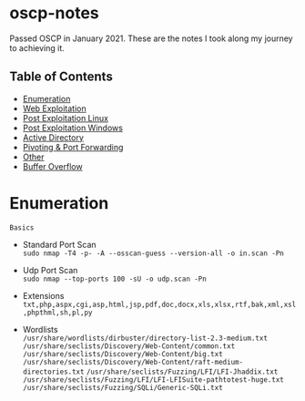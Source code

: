 # oscp-notes

Passed OSCP in January 2021. These are the notes I took along my journey to achieving it. 

## Table of Contents
- [Enumeration](#Enumeration)
- [Web Exploitation](#Web-Exploitation)
- [Post Exploitation Linux](#Post-Exploitation-Linux)
- [Post Exploitation Windows](#Post-Exploitation-Windows)
- [Active Directory](#Active-Directory)
- [Pivoting & Port Forwarding](#Pivoting--Port-Forwarding)
- [Other](#Other)
- [Buffer Overflow](#Buffer-Overflow)

Enumeration
===============================================================================================
`Basics`


-   Standard Port Scan  
     `sudo nmap -T4 -p- -A --osscan-guess --version-all -o in.scan -Pn`

-   Udp Port Scan  
        `sudo nmap --top-ports 100 -sU -o udp.scan -Pn`

-   Extensions  
    `txt,php,aspx,cgi,asp,html,jsp,pdf,doc,docx,xls,xlsx,rtf,bak,xml,xsl,phpthml,sh,pl,py`

-   Wordlists  
        `/usr/share/wordlists/dirbuster/directory-list-2.3-medium.txt`
        `/usr/share/seclists/Discovery/Web-Content/common.txt`
        `/usr/share/seclists/Discovery/Web-Content/big.txt`
        `/usr/share/seclists/Discovery/Web-Content/raft-medium-directories.txt`
        `/usr/share/seclists/Fuzzing/LFI/LFI-Jhaddix.txt`
        `/usr/share/seclists/Fuzzing/LFI/LFI-LFISuite-pathtotest-huge.txt`
        `/usr/share/seclists/Fuzzing/SQLi/Generic-SQLi.txt`

